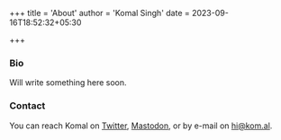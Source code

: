 +++
title = 'About'
author = 'Komal Singh'
date = 2023-09-16T18:52:32+05:30

+++

### Bio 

Will write something here soon.


### Contact

You can reach Komal on [Twitter](https://x.com/knowkomal), [Mastodon](https://mas.to/@komal), or by e-mail on [hi@kom.al](mailto:hi@kom.al).